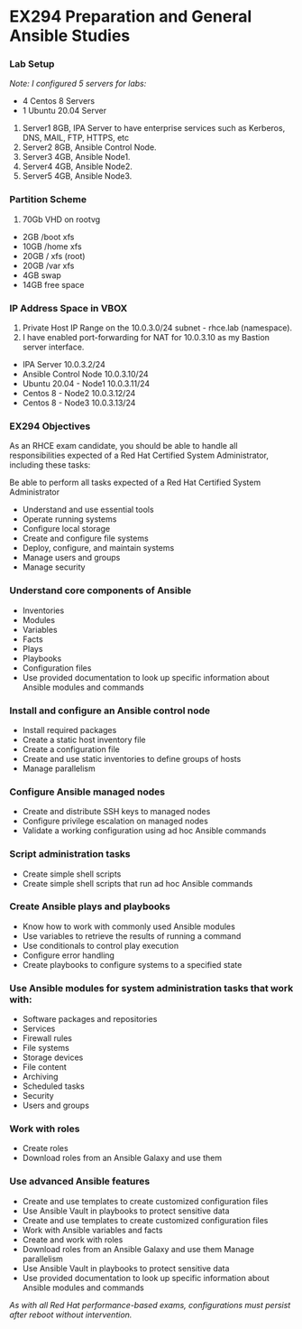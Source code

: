 # EX294 Preparation and General Ansible Studies

### Lab Setup ###
*Note: I configured 5 servers for labs:*
 - 4 Centos 8 Servers 
 - 1 Ubuntu 20.04 Server
 
1. Server1 8GB, IPA Server to have enterprise services such as Kerberos, DNS, MAIL, FTP, HTTPS, etc
2. Server2 8GB, Ansible Control Node.
3. Server3 4GB, Ansible Node1. 
4. Server4 4GB, Ansible Node2.
5. Server5 4GB, Ansible Node3. 

### Partition Scheme ###
1. 70Gb VHD on rootvg 
* 2GB  /boot xfs 
* 10GB /home xfs 
* 20GB /     xfs (root) 
* 20GB /var  xfs 
* 4GB  swap 
* 14GB free space 

### IP Address Space in VBOX ###
1. Private Host IP Range on the 10.0.3.0/24 subnet - rhce.lab (namespace). 
2. I have enabled port-forwarding for NAT for 10.0.3.10 as my Bastion server interface.
  * IPA Server 10.0.3.2/24
  * Ansible Control Node 10.0.3.10/24
  * Ubuntu 20.04 - Node1 10.0.3.11/24
  * Centos 8 - Node2 10.0.3.12/24
  * Centos 8 - Node3 10.0.3.13/24

### EX294 Objectives 

As an RHCE exam candidate, you should be able to handle all responsibilities expected of a Red Hat Certified System Administrator, including these tasks:

Be able to perform all tasks expected of a Red Hat Certified System Administrator

* Understand and use essential tools
* Operate running systems
* Configure local storage
* Create and configure file systems
* Deploy, configure, and maintain systems
* Manage users and groups
* Manage security

### Understand core components of Ansible

* Inventories
* Modules
* Variables
* Facts
* Plays
* Playbooks
* Configuration files
* Use provided documentation to look up specific information about Ansible modules and commands

### Install and configure an Ansible control node

* Install required packages
* Create a static host inventory file
* Create a configuration file
* Create and use static inventories to define groups of hosts
* Manage parallelism

### Configure Ansible managed nodes

* Create and distribute SSH keys to managed nodes
* Configure privilege escalation on managed nodes
* Validate a working configuration using ad hoc Ansible commands

### Script administration tasks

* Create simple shell scripts
* Create simple shell scripts that run ad hoc Ansible commands

### Create Ansible plays and playbooks

* Know how to work with commonly used Ansible modules
* Use variables to retrieve the results of running a command
* Use conditionals to control play execution
* Configure error handling
* Create playbooks to configure systems to a specified state

### Use Ansible modules for system administration tasks that work with:

* Software packages and repositories
* Services
* Firewall rules
* File systems
* Storage devices
* File content
* Archiving
* Scheduled tasks
* Security
* Users and groups

### Work with roles

* Create roles
* Download roles from an Ansible Galaxy and use them

### Use advanced Ansible features

* Create and use templates to create customized configuration files
* Use Ansible Vault in playbooks to protect sensitive data
* Create and use templates to create customized configuration files 
* Work with Ansible variables and facts 
* Create and work with roles 
* Download roles from an Ansible Galaxy and use them Manage parallelism 
* Use Ansible Vault in playbooks to protect sensitive data 
* Use provided documentation to look up specific information about Ansible modules and commands

*As with all Red Hat performance-based exams, configurations must persist after reboot without intervention.*



